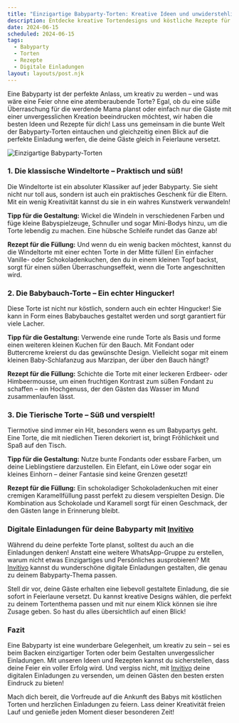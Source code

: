 ```yaml
---
title: "Einzigartige Babyparty-Torten: Kreative Ideen und unwiderstehliche Rezepte für deine Feier"
description: Entdecke kreative Tortendesigns und köstliche Rezepte für eine unvergessliche Babyparty, inklusive persönlicher digitaler Einladungen, die deine Gäste begeistern werden.
date: 2024-06-15
scheduled: 2024-06-15
tags:
  - Babyparty
  - Torten
  - Rezepte
  - Digitale Einladungen
layout: layouts/post.njk
---
```


Eine Babyparty ist der perfekte Anlass, um kreativ zu werden – und was wäre eine Feier ohne eine atemberaubende Torte? Egal, ob du eine süße Überraschung für die werdende Mama planst oder einfach nur die Gäste mit einer unvergesslichen Kreation beeindrucken möchtest, wir haben die besten Ideen und Rezepte für dich! Lass uns gemeinsam in die bunte Welt der Babyparty-Torten eintauchen und gleichzeitig einen Blick auf die perfekte Einladung werfen, die deine Gäste gleich in Feierlaune versetzt.

![Einzigartige Babyparty-Torten](/img/baby-shower-cakes.webp)

### 1. **Die klassische Windeltorte – Praktisch und süß!**

Die Windeltorte ist ein absoluter Klassiker auf jeder Babyparty. Sie sieht nicht nur toll aus, sondern ist auch ein praktisches Geschenk für die Eltern. Mit ein wenig Kreativität kannst du sie in ein wahres Kunstwerk verwandeln! 

**Tipp für die Gestaltung:** Wickel die Windeln in verschiedenen Farben und füge kleine Babyspielzeuge, Schnuller und sogar Mini-Bodys hinzu, um die Torte lebendig zu machen. Eine hübsche Schleife rundet das Ganze ab!

**Rezept für die Füllung:** Und wenn du ein wenig backen möchtest, kannst du die Windeltorte mit einer echten Torte in der Mitte füllen! Ein einfacher Vanille- oder Schokoladenkuchen, den du in einem kleinen Topf backst, sorgt für einen süßen Überraschungseffekt, wenn die Torte angeschnitten wird.

### 2. **Die Babybauch-Torte – Ein echter Hingucker!**

Diese Torte ist nicht nur köstlich, sondern auch ein echter Hingucker! Sie kann in Form eines Babybauches gestaltet werden und sorgt garantiert für viele Lacher.

**Tipp für die Gestaltung:** Verwende eine runde Torte als Basis und forme einen weiteren kleinen Kuchen für den Bauch. Mit Fondant oder Buttercreme kreierst du das gewünschte Design. Vielleicht sogar mit einem kleinen Baby-Schlafanzug aus Marzipan, der über den Bauch hängt?

**Rezept für die Füllung:** Schichte die Torte mit einer leckeren Erdbeer- oder Himbeermousse, um einen fruchtigen Kontrast zum süßen Fondant zu schaffen – ein Hochgenuss, der den Gästen das Wasser im Mund zusammenlaufen lässt.

### 3. **Die Tierische Torte – Süß und verspielt!**

Tiermotive sind immer ein Hit, besonders wenn es um Babypartys geht. Eine Torte, die mit niedlichen Tieren dekoriert ist, bringt Fröhlichkeit und Spaß auf den Tisch.

**Tipp für die Gestaltung:** Nutze bunte Fondants oder essbare Farben, um deine Lieblingstiere darzustellen. Ein Elefant, ein Löwe oder sogar ein kleines Einhorn – deiner Fantasie sind keine Grenzen gesetzt!

**Rezept für die Füllung:** Ein schokoladiger Schokoladenkuchen mit einer cremigen Karamellfüllung passt perfekt zu diesem verspielten Design. Die Kombination aus Schokolade und Karamell sorgt für einen Geschmack, der den Gästen lange in Erinnerung bleibt.

### **Digitale Einladungen für deine Babyparty mit [Invitivo](https://invitivo.com/create)**

Während du deine perfekte Torte planst, solltest du auch an die Einladungen denken! Anstatt eine weitere WhatsApp-Gruppe zu erstellen, warum nicht etwas Einzigartiges und Persönliches ausprobieren? Mit [Invitivo](https://invitivo.com/) kannst du wunderschöne digitale Einladungen gestalten, die genau zu deinem Babyparty-Thema passen. 

Stell dir vor, deine Gäste erhalten eine liebevoll gestaltete Einladung, die sie sofort in Feierlaune versetzt. Du kannst kreative Designs wählen, die perfekt zu deinem Tortenthema passen und mit nur einem Klick können sie ihre Zusage geben. So hast du alles übersichtlich auf einen Blick!

### **Fazit**

Eine Babyparty ist eine wunderbare Gelegenheit, um kreativ zu sein – sei es beim Backen einzigartiger Torten oder beim Gestalten unvergesslicher Einladungen. Mit unseren Ideen und Rezepten kannst du sicherstellen, dass deine Feier ein voller Erfolg wird. Und vergiss nicht, mit [Invitivo](https://invitivo.com/) deine digitalen Einladungen zu versenden, um deinen Gästen den besten ersten Eindruck zu bieten!

Mach dich bereit, die Vorfreude auf die Ankunft des Babys mit köstlichen Torten und herzlichen Einladungen zu feiern. Lass deiner Kreativität freien Lauf und genieße jeden Moment dieser besonderen Zeit!
